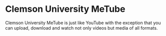 # Clemson University MeTube
Clemson University MeTube is just like YouTube with the exception that you can upload, download and watch not only videos but media of all formats.
